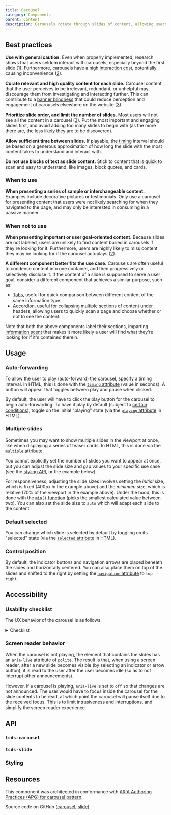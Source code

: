 ```yaml
---
title: Carousel
category: Components
parent: Content
description: Carousels rotate through slides of content, allowing users to advance forward or backward, play or pause, and select specific slides from a row of indicator buttons.
---
```


<!--twig
{% embed "@tc/includes/example.twig" %}
{% block content %}
<tcds-carousel style="--tcds-carousel-slide-gap: 1rem">
  <tcds-slide>
    <p class="carousel-example">Slide 1</p>
  </tcds-slide>
  <tcds-slide>
    <p class="carousel-example">Slide 2</p>
  </tcds-slide>
  <tcds-slide>
    <p class="carousel-example">Slide 3</p>
  </tcds-slide>
</tcds-carousel>
{% endblock %}
{% block code %}
<tcds-carousel>
  <tcds-slide>
    <p style="...">Slide 1</p>
  </tcds-slide>
  <tcds-slide>
    <p style="...">Slide 2</p>
  </tcds-slide>
  <tcds-slide>
    <p style="...">Slide 3</p>
  </tcds-slide>
</tcds-carousel>
{% endblock %}
{% endembed %}
twig-->

## Best practices
**Use with general caution.** Even when properly implemented, research shows that users seldom interact with carousels, especially beyond the first slide ([1](https://erikrunyon.com/2013/01/carousel-interaction-stats/ "Carousel Interaction Stats — Erik Runyon")). Furthermore, carousels have a high [interaction cost](https://www.nngroup.com/articles/interaction-cost-definition/ "Interaction cost – Nielsen Norman Group"), potentially causing inconvenience ([2](https://www.nngroup.com/articles/auto-forwarding/ "Auto-Forwarding Carousels and Accordions Annoy Users and Reduce Visibility Nielsen Norman Group")).

**Curate relevant and high quality content for each slide.** Carousel content that the user perceives to be irrelevant, redundant, or unhelpful may discourage them from investigating and interacting further. This can contribute to a [banner blindness](https://www.nngroup.com/articles/tunnel-vision-and-selective-attention/ "Tunnel Vision and Selective Attention – Nielsen Norman Group") that could reduce perception and engagement of carousels elsewhere on the website ([3](https://www.smashingmagazine.com/2016/07/ten-requirements-for-making-home-page-carousels-work-for-end-users/ "10 Requirements For Making Home Page Carousels Work For End Users (If Needed) - Smashing Magazine")).

**Prioritize slide order, and limit the number of slides.** Most users will not see all the content in a carousel ([3](https://www.smashingmagazine.com/2016/07/ten-requirements-for-making-home-page-carousels-work-for-end-users/ "10 Requirements For Making Home Page Carousels Work For End Users (If Needed) - Smashing Magazine")). Put the most important and engaging slides first, and avoid adding too many slides to begin with (as the more there are, the less likely they are to be discovered).

**Allow sufficient time between slides.** If playable, the [timing](#auto-forwarding) interval should be based on a generous approximation of how long the slide with the most content takes to understand and interact with.

**Do not use blocks of text as slide content.** Stick to content that is quick to scan and easy to understand, like images, block quotes, and cards.

### When to use
**When presenting a series of sample or interchangeable content.** Examples include decorative pictures or testimonials. Only use a carousel for presenting content that users were not likely searching for when they navigated to the page, and may only be interested in consuming in a passive manner.

### When not to use
**When presenting important or user goal-oriented content.** Because slides are not labeled, users are unlikely to find content buried in carousels if they're looking for it. Furthermore, users are highly likely to miss content they may be looking for if the carousel autoplays ([2](https://www.nngroup.com/articles/auto-forwarding/ "Auto-Forwarding Carousels and Accordions Annoy Users and Reduce Visibility Nielsen Norman Group")).

**A different component better fits the use case.** Carousels are often useful to condense content into one container, and then progressively or selectively disclose it. If the content of a slide is supposed to serve a user goal, consider a different component that achieves a similar purpose, such as:

* [Tabs](/components/tabs), useful for quick comparison between different content of the same information type.
* [Accordion](/components/accordion), useful for collapsing multiple sections of content under headers, allowing users to quickly scan a page and choose whether or not to see the content.

Note that both the above components label their sections, imparting [information scent](https://www.nngroup.com/articles/information-scent/ "Information scent – Nielsen Norman Group") that makes it more likely a user will find what they're looking for if it's contained therein.

## Usage
### Auto-forwarding
To allow the user to play (auto-forward) the carousel, specify a timing interval. In HTML, this is done with the [`timing` attribute](#timing-attribute) (value in seconds). A button will appear that toggles between play and pause when clicked.

By default, the user will have to click the play button for the carousel to begin auto-forwarding. To have it play by default (subject to [certain conditions](#usability-checklist)), toggle on the initial "playing" state (via the [`playing` attribute](#playing-attribute) in HTML).

<!--twig
{% embed "@tc/includes/example.twig" with {line_highlight: 1} %}
{% block content %}
<tcds-carousel style="--tcds-carousel-slide-gap: 1rem" timing="5" playing>
  <tcds-slide>
    <p class="carousel-example">Slide 1</p>
  </tcds-slide>
  <tcds-slide>
    <p class="carousel-example">Slide 2</p>
  </tcds-slide>
  <tcds-slide>
    <p class="carousel-example">Slide 3</p>
  </tcds-slide>
</tcds-carousel>
{% endblock %}
{% block code %}
<tcds-carousel timing="5" playing>
  <tcds-slide>
    <p style="...">Slide 1</p>
  </tcds-slide>
  <tcds-slide>
    <p style="...">Slide 2</p>
  </tcds-slide>
  <tcds-slide>
    <p style="...">Slide 3</p>
  </tcds-slide>
</tcds-carousel>
{% endblock %}
{% endembed %}
twig-->

### Multiple slides
Sometimes you may want to show multiple slides in the viewport at once, like when displaying a series of teaser cards. In HTML, this is done via the [`multiple` attribute](#multiple-attribute).

You cannot explicitly set the number of slides you want to appear at once, but you can adjust the slide size and gap values to your specific use case (see the [styling API](#styling), or the example below).

<!--twig
{% embed "@tc/includes/example.twig" with {line_highlight: "1-3"} %}
{% block content %}
<tcds-carousel multiple style="
  --tcds-carousel-slide-size: min(400px, 70vw);
  --tcds-carousel-slide-gap: 1rem;
">
  <tcds-slide>
    <p class="carousel-example">Slide 1</p>
  </tcds-slide>
  <tcds-slide>
    <p class="carousel-example">Slide 2</p>
  </tcds-slide>
  <tcds-slide>
    <p class="carousel-example">Slide 3</p>
  </tcds-slide>
</tcds-carousel>
{% endblock %}
{% block code %}
<tcds-carousel multiple style="
  --tcds-carousel-slide-size: min(400px, 70vw);
  --tcds-carousel-slide-gap: 1rem;
">
  <tcds-slide>
    <p style="...">Slide 1</p>
  </tcds-slide>
  <tcds-slide>
    <p style="...">Slide 2</p>
  </tcds-slide>
  <tcds-slide>
    <p style="...">Slide 3</p>
  </tcds-slide>
</tcds-carousel>
{% endblock %}
{% endembed %}
twig-->

For responsiveness, adjusting the slide sizes involves setting the *initial* size, which is fixed (400px in the example above) and the *minimum* size, which is relative (70% of the viewport in the example above). Under the hood, this is done with the [`min()` function](https://developer.mozilla.org/en-US/docs/Web/CSS/min) (picks the smallest calculated value between two). You can also set the slide size to `auto` which will adapt each slide to the content.

### Default selected
You can change which slide is selected by default by toggling on its "selected" state (via the [`selected` attribute](#selected-attribute) in HTML).

<!--twig
{% embed "@tc/includes/example.twig" with {line_highlight: 5} %}
{% block content %}
<tcds-carousel style="--tcds-carousel-slide-gap: 1rem">
  <tcds-slide>
    <p class="carousel-example">Slide 1</p>
  </tcds-slide>
  <tcds-slide selected>
    <p class="carousel-example">Slide 2</p>
  </tcds-slide>
  <tcds-slide>
    <p class="carousel-example">Slide 3</p>
  </tcds-slide>
</tcds-carousel>
{% endblock %}
{% block code %}
<tcds-carousel>
  <tcds-slide>
    <p style="...">Slide 1</p>
  </tcds-slide>
  <tcds-slide selected>
    <p style="...">Slide 2</p>
  </tcds-slide>
  <tcds-slide>
    <p style="...">Slide 3</p>
  </tcds-slide>
</tcds-carousel>
{% endblock %}
{% endembed %}
twig-->

### Control position
By default, the indicator buttons and navigation arrows are placed beneath the slides and horizontally centered. You can also place them on top of the slides and shifted to the right by setting the [`navigation` attribute](#navigation-attribute) to `top right`.

<!--twig
{% embed "@tc/includes/example.twig" with {line_highlight: 1} %}
{% block content %}
<tcds-carousel navigation="top right" style="--tcds-carousel-slide-gap: 1rem">
  <tcds-slide>
    <p class="carousel-example">Slide 1</p>
  </tcds-slide>
  <tcds-slide>
    <p class="carousel-example">Slide 2</p>
  </tcds-slide>
  <tcds-slide>
    <p class="carousel-example">Slide 3</p>
  </tcds-slide>
</tcds-carousel>
{% endblock %}
{% block code %}
<tcds-carousel navigation="top right">
  <tcds-slide>
    <p style="...">Slide 1</p>
  </tcds-slide>
  <tcds-slide>
    <p style="...">Slide 2</p>
  </tcds-slide>
  <tcds-slide>
    <p style="...">Slide 3</p>
  </tcds-slide>
</tcds-carousel>
{% endblock %}
{% endembed %}
twig-->

## Accessibility
### Usability checklist
The UX behavior of the carousel is as follows.

<details>
  <summary>Checklist</summary>
  <div>

1. The carousel advances forward\* one slide when
    1. the "next" button is pressed, or
    1. the right arrow key is pressed while an indicator has keyboard focus, or
    1. the user swipes left or scrolls right inside the slide container (does not recycle)*, or
    1. the carousel is playing.
1. The carousel advances backward\* one slide when
    1. the "previous" button is pressed, or
    1. the left arrow key is pressed while an indicator has keyboard focus, or
    1. the user swipes right or scrolls left inside the slide container (does not recycle).*
1. A play/pause button appears if a `timing` interval is provided.
1. The carousel begins automatically advancing through the slides at a set interval when the "play" button is pressed, then
    1. the "play" button becomes a "pause" button.
1. The carousel stops advancing through the slides when the "pause" button is pressed, then
    1. the "pause" button becomes a "play" button.
1. The carousel skips to a specific slide when its associated indicator dot is selected.
1. Autoplay
    1. The carousel automatically begins playing if `timing` attribute is given, the `playing` attribute is present, "reduced motion" preference is *not* set, *and* the device is hover-enabled (i.e. not touchscreen).
    1. Responsive play state. If playing:
        1. The carousel will temporarily pause itself when any of the following occurs, *and* will resume when they are no longer true *or* when the inverse occurs:
            1. The user hovers over the slide container (pointing device only).
            1. An element inside the slide container receives keyboard focus.
            1. The carousel is not fully in view (due to scrolling).
            1. The user navigates away from the browser tab or window.
            1. A [dialog](/components/dialog) is open.
        1. The carousel will stop until the user presses the play button when any of the following occurs:
            1. The user presses the pause button.
            1. The user presses the next or previous buttons.
            1. The user selects an indicator (clicks or navigates using the arrow keys).
            1. The user swipes between slides (`touchstart` event).**

<small>\* Except where otherwise noted, advancing "forward" when the last slide is active means returning to the first slide (recycling); and vice versa, advancing "backward" when the first slide is active means recycling to the last slide.</small>

<small>\** Scrolling (with a mouse or trackpad, as opposed to swiping with a touchscreen) is excluded from triggering a pause, because it inherits the temporary pause scenario of the hover state. The carousel will resume playing when the cursor exits the slide container, a condition that doesn't exist with touchscreen devices.</small>
</div>
</details>

### Screen reader behavior
When the carousel is not playing, the element that contains the slides has an `aria-live` attribute of `polite`. The result is that, when using a screen reader, after a new slide becomes visible (by selecting an indicator or arrow button), it is read to the user after the user becomes idle (so as to not interrupt other announcements).

However, if a carousel is playing, `aria-live` is set to `off` so that changes are not announced. The user would have to focus inside the carousel for the slide contents to be read, at which point the carousel will pause itself due to the received focus. This is to limit intrusiveness and interruptions, and simplify the screen reader experience.

## API
### `tcds-carousel`
<!--twig
{{ include("@tc/includes/api.twig", {
  attributes: [
    {
      name: "multiple",
      type: ["prop", "boolean"],
      description: "Whether to show multiple slides in the viewport at once.",
      required: "no",
    },
    {
      name: "navigation",
      type: ["prop", "string"],
      values: "top right",
      required: "no",
      description: "The position of the navigation controls.",
    },
    {
      name: "playing",
      type: ["state", "boolean"],
      description: "Whether the carousel is playing (auto-forwarding). Corresponds to <code>playing</code> JavaScript property, which is a string with values <code>playing</code>, <code>stopped</code>, or <code>paused</code>.",
      required: "no",
    },
    {
      name: "timing",
      type: ["prop", "number"],
      description: "The time between switching slides (in seconds) when playing. Required if <code>playing</code> is present.",
      required: "no",
    },
  ],
  slots: [
    {
      name: "(default)",
      multiple: "yes",
      required: "yes",
      description: "Use to insert <code>tcds-slide</code> elements.",
    },
  ],
  methods: [
    {
      name: "play",
      description: "Begin auto-forwarding the carousel. <code>timing</code> must be specified.",
    },
    {
      name: "stop",
      description: "Stop auto-forwarding the carousel (will not resume until play button is clicked).",
    },
    {
      name: "toggle",
      description: "Begin if stopped, or stop if auto-forwarding, the carousel.",
    },
    {
      name: "pause",
      description: "Temporarily stop auto-forwarding the carousel. Internal component logic will resume auto-forwarding according to certain criteria.",
    },
    {
      name: "resume",
      description: "Begin auto-forwarding the carousel only if paused, not if stopped.",
    },
    {
      name: "select",
      description: "Selects a given slide. Parameters:<br><br><code>slide</code>: <code>HTMLElement</code> object that must be a <code>tcds-slide</code> element.<br><br><code>{}.scroll</code>: Scroll to the selected slide within the carousel viewport (default is <code>true</code>). Set to <code>false</code> to only update internal state.",
    },
  ],
}) }}
twig-->

### `tcds-slide`
<!--twig
{{ include("@tc/includes/api.twig", {
  attributes: [
    {
      name: "selected",
      type: ["state", "boolean"],
      description: "Whether the slide is currently selected (scrolled-to and centered) in the carousel viewport.",
      required: "no",
    },
  ],
  slots: [
    {
      name: "(default)",
      multiple: "yes",
      required: "no",
      description: "Use to insert slide content.",
    },
  ],
}) }}
twig-->

### Styling
<!--twig
{{ include("@tc/includes/api.twig", {
  custom_properties: [
    {
      name: "--tcds-carousel-slide-gap",
      syntax: "<calc-value>",
      description: "The space between slides.",
      default: "0",
    },
    {
      name: "--tcds-carousel-slide-size",
      syntax: "<calc-value>",
      description: "The inline size (width) of each slide. <code>auto</code> will size the slides to their respective contents.",
      default: "100%",
    },
    {
      name: "--tcds-carousel-viewport-align-items",
      syntax: "<keyword>",
      description: "The cross axis (vertical) alignment of the slides. Must be any valid <a href=\"https://developer.mozilla.org/en-US/docs/Web/CSS/align-items\"><code>align-items</code></a> value.",
      default: "center",
    },
    {
      name: "--tcds-carousel-navigation-justify",
      syntax: "<keyword>",
      description: "The main axis (horizontal) justification of carousel navigation controls (arrows and indicators). Must be any valid <a href=\"https://developer.mozilla.org/en-US/docs/Web/CSS/justify-content\"><code>justify-content</code></a> value.",
      default: "center",
    },
  ],
}) }}
twig-->

## Resources
This component was architected in conformance with [ARIA Authoring Practices (APG) for carousel pattern](https://www.w3.org/WAI/ARIA/apg/patterns/carousel/).

Source code on GitHub ([carousel](https://github.com/jacecotton/tcds/blob/main/src/02-components/carousel/), [slide](https://github.com/jacecotton/tcds/blob/main/src/02-components/carousel/slide/))

<!--
Other design system/pattern library implementations:
https://styleguide.audi.com/document/2442#/-/slideshow
https://ant.design/components/carousel/
https://www.oracle.com/webfolder/ux/mobile/component/carousel.html
https://www.lightningdesignsystem.com/components/carousel/
https://getbootstrap.com/docs/4.3/components/carousel/
https://www.w3.org/TR/wai-aria-practices/#carousel
https://a11y-101.com/development/carousels
-->